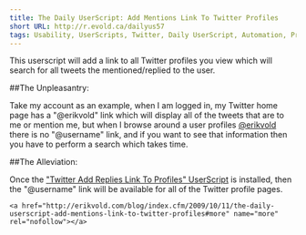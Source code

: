 ```yaml
---
title: The Daily UserScript: Add Mentions Link To Twitter Profiles   
short URL: http://r.evold.ca/dailyus57   
tags: Usability, UserScripts, Twitter, Daily UserScript, Automation, Productivity
---
```

This userscript will add a link to all Twitter profiles you view which will search for all tweets the mentioned/replied to the user.

##The Unpleasantry:

Take my account as an example, when I am logged in, my Twitter home page has a "@erikvold" link which will display all of the tweets that are to me or mention me, but when I browse around a user profiles [@erikvold](http://twitter.com/erikvold) there is no "@username" link, and if you want to see that information then you have to perform a search which takes time.

##The Alleviation:

Once the ["Twitter Add Replies Link To Profiles" UserScript](http://userscripts.org/scripts/show/59152) is installed, then the "@username" link will be available for all of the Twitter profile pages.


  	<a href="http://erikvold.com/blog/index.cfm/2009/10/11/the-daily-userscript-add-mentions-link-to-twitter-profiles#more" name="more" rel="nofollow"></a>
		
	
